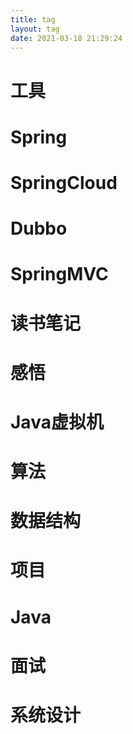 ```yaml
---
title: tag
layout: tag
date: 2021-03-18 21:29:24
---
```

# 工具
# Spring
# SpringCloud
# Dubbo
# SpringMVC
# 读书笔记
# 感悟
# Java虚拟机
# 算法
# 数据结构
# 项目
# Java
# 面试
# 系统设计
